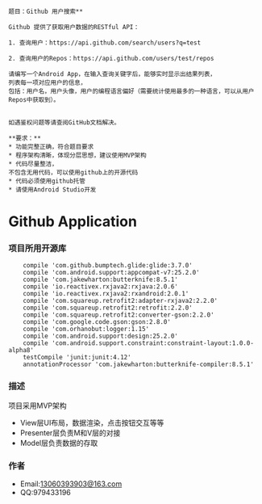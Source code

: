     题目：Github 用户搜索**

    Github 提供了获取用户数据的RESTful API：

    1. 查询用户：https://api.github.com/search/users?q=test

    2. 查询用户的Repos：https://api.github.com/users/test/repos

    请编写一个Android App，在输入查询关键字后，能够实时显示出结果列表，
    列表每一项对应用户的信息，
    包括：用户名，用户头像，用户的编程语言偏好（需要统计使用最多的一种语言，可以从用户Repos中获取到）。


    如遇鉴权问题等请查阅GitHub文档解决。

    **要求：**
    * 功能完整正确，符合题目要求
    * 程序架构清晰，体现分层思想，建议使用MVP架构
    * 代码尽量整洁，
    不包含无用代码，可以使用github上的开源代码
    * 代码必须使用github托管
    * 请使用Android Studio开发

# Github Application

### 项目所用开源库

        compile 'com.github.bumptech.glide:glide:3.7.0'
        compile 'com.android.support:appcompat-v7:25.2.0'
        compile 'com.jakewharton:butterknife:8.5.1'
        compile 'io.reactivex.rxjava2:rxjava:2.0.6'
        compile 'io.reactivex.rxjava2:rxandroid:2.0.1'
        compile 'com.squareup.retrofit2:adapter-rxjava2:2.2.0'
        compile 'com.squareup.retrofit2:retrofit:2.2.0'
        compile 'com.squareup.retrofit2:converter-gson:2.2.0'
        compile 'com.google.code.gson:gson:2.8.0'
        compile 'com.orhanobut:logger:1.15'
        compile 'com.android.support:design:25.2.0'
        compile 'com.android.support.constraint:constraint-layout:1.0.0-alpha8'
        testCompile 'junit:junit:4.12'
        annotationProcessor 'com.jakewharton:butterknife-compiler:8.5.1'

### 描述

项目采用MVP架构

* View层UI布局，数据渲染，点击按钮交互等等
* Presenter层负责M和V层的对接
* Model层负责数据的存取

### 作者

* Email:13060393903@163.com
* QQ:979433196
